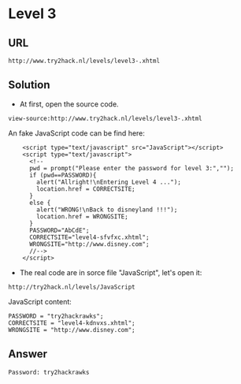 # Level 3

## URL

```
http://www.try2hack.nl/levels/level3-.xhtml
```

## Solution

* At first, open the source code.

```
view-source:http://www.try2hack.nl/levels/level3-.xhtml
```

An fake JavaScript code can be find here:

```
    <script type="text/javascript" src="JavaScript"></script>
    <script type="text/javascript">
      <!--
      pwd = prompt("Please enter the password for level 3:","");
      if (pwd==PASSWORD){
        alert("Allright!\nEntering Level 4 ...");
        location.href = CORRECTSITE;
      }
      else {
        alert("WRONG!\nBack to disneyland !!!");
        location.href = WRONGSITE;
      }
      PASSWORD="AbCdE";
      CORRECTSITE="level4-sfvfxc.xhtml";
      WRONGSITE="http://www.disney.com";
      //-->
    </script>
```

* The real code are in sorce file "JavaScript", let's open it:

```
http://try2hack.nl/levels/JavaScript
```

JavaScript content:

```
PASSWORD = "try2hackrawks";
CORRECTSITE = "level4-kdnvxs.xhtml";
WRONGSITE = "http://www.disney.com";
```

## Answer

```
Password: try2hackrawks
```

